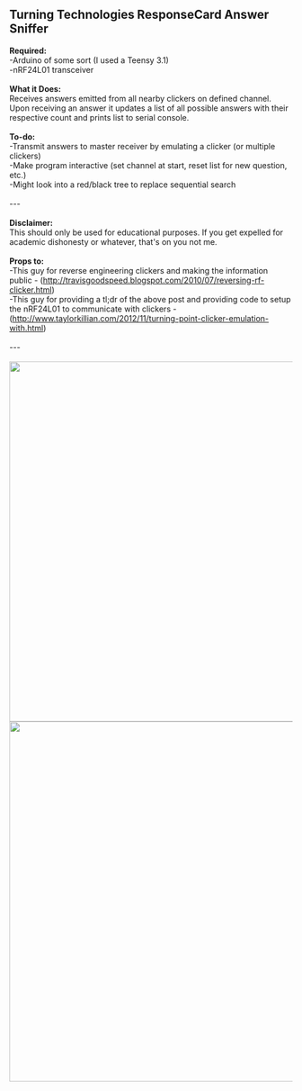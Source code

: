 <h2>Turning Technologies ResponseCard Answer Sniffer</h2>

<b>Required:</b><br>
-Arduino of some sort (I used a Teensy 3.1)<br>
-nRF24L01 transceiver<br>
<br>
<b>What it Does:</b><br>
Receives answers emitted from all nearby clickers on defined channel. Upon receiving an answer it updates a list of all possible answers with their respective count and prints list to serial console.<br>
<br>
<b>To-do:</b><br>
-Transmit answers to master receiver by emulating a clicker (or multiple clickers)<br>
-Make program interactive (set channel at start, reset list for new question, etc.)<br>
-Might look into a red/black tree to replace sequential search<br>
<br>
---<br>
<br>
<b>Disclaimer:</b><br>
This should only be used for educational purposes. If you get expelled for academic dishonesty or whatever, that's on you not me.<br>
<br>
<b>Props to:</b><br>
-This guy for reverse engineering clickers and making the information public -  (http://travisgoodspeed.blogspot.com/2010/07/reversing-rf-clicker.html)<br>
-This guy for providing a tl;dr of the above post and providing code to setup the nRF24L01 to communicate with clickers - (http://www.taylorkillian.com/2012/11/turning-point-clicker-emulation-with.html)<br>
<br>
---<br>
<br>
<img src="http://i.imgur.com/TU0spuU.jpg?1" width=640>
<img src="http://i.imgur.com/e9JcLOx.png?1" width=640>
